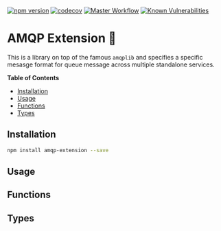 [![npm version](https://badge.fury.io/js/amqp-extension.svg)](https://badge.fury.io/js/amqp-extension)
[![codecov](https://codecov.io/gh/Tada5hi/amqp-extension/branch/master/graph/badge.svg?token=4KNSG8L13V)](https://codecov.io/gh/Tada5hi/amqp-extension)
[![Master Workflow](https://github.com/Tada5hi/amqp-extension/workflows/main/badge.svg)](https://github.com/Tada5hi/amqp-extension)
[![Known Vulnerabilities](https://snyk.io/test/github/Tada5hi/amqp-extension/badge.svg?targetFile=package.json)](https://snyk.io/test/github/Tada5hi/amqp-extension?targetFile=package.json)

# AMQP Extension 🚀

This is a library on top of the famous `amqplib` and specifies a specific mesasge format for queue message across multiple standalone services.

**Table of Contents**

- [Installation](#installation)
- [Usage](#usage)
- [Functions](#functions)
- [Types](#types)



## Installation

```bash
npm install amqp-extension --save
```

## Usage

## Functions

## Types
